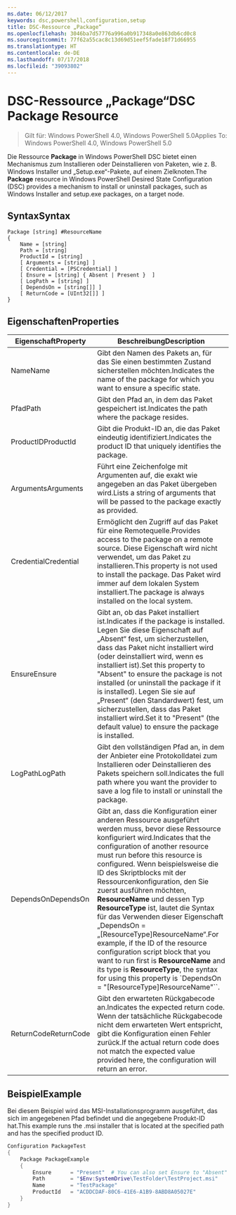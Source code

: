 ```yaml
---
ms.date: 06/12/2017
keywords: dsc,powershell,configuration,setup
title: DSC-Ressource „Package“
ms.openlocfilehash: 3046ba7d57776a996a0b917348a0e863db6cd0c8
ms.sourcegitcommit: 77f62a55cac8c13d69d51eef5fade18f71d66955
ms.translationtype: HT
ms.contentlocale: de-DE
ms.lasthandoff: 07/17/2018
ms.locfileid: "39093802"
---
```

# <a name="dsc-package-resource"></a><span data-ttu-id="f02be-103">DSC-Ressource „Package“</span><span class="sxs-lookup"><span data-stu-id="f02be-103">DSC Package Resource</span></span>

> <span data-ttu-id="f02be-104">Gilt für: Windows PowerShell 4.0, Windows PowerShell 5.0</span><span class="sxs-lookup"><span data-stu-id="f02be-104">Applies To: Windows PowerShell 4.0, Windows PowerShell 5.0</span></span>

<span data-ttu-id="f02be-105">Die Ressource **Package** in Windows PowerShell DSC bietet einen Mechanismus zum Installieren oder Deinstallieren von Paketen, wie z. B. Windows Installer und „Setup.exe“-Pakete, auf einem Zielknoten.</span><span class="sxs-lookup"><span data-stu-id="f02be-105">The **Package** resource in Windows PowerShell Desired State Configuration (DSC) provides a mechanism to install or uninstall packages, such as Windows Installer and setup.exe packages, on a target node.</span></span>

## <a name="syntax"></a><span data-ttu-id="f02be-106">Syntax</span><span class="sxs-lookup"><span data-stu-id="f02be-106">Syntax</span></span>

```
Package [string] #ResourceName
{
    Name = [string]
    Path = [string]
    ProductId = [string]
    [ Arguments = [string] ]
    [ Credential = [PSCredential] ]
    [ Ensure = [string] { Absent | Present }  ]
    [ LogPath = [string] ]
    [ DependsOn = [string[]] ]
    [ ReturnCode = [UInt32[]] ]
}
```

## <a name="properties"></a><span data-ttu-id="f02be-107">Eigenschaften</span><span class="sxs-lookup"><span data-stu-id="f02be-107">Properties</span></span>

|  <span data-ttu-id="f02be-108">Eigenschaft</span><span class="sxs-lookup"><span data-stu-id="f02be-108">Property</span></span>  |  <span data-ttu-id="f02be-109">Beschreibung</span><span class="sxs-lookup"><span data-stu-id="f02be-109">Description</span></span>   |
|---|---|
| <span data-ttu-id="f02be-110">Name</span><span class="sxs-lookup"><span data-stu-id="f02be-110">Name</span></span>| <span data-ttu-id="f02be-111">Gibt den Namen des Pakets an, für das Sie einen bestimmten Zustand sicherstellen möchten.</span><span class="sxs-lookup"><span data-stu-id="f02be-111">Indicates the name of the package for which you want to ensure a specific state.</span></span>|
| <span data-ttu-id="f02be-112">Pfad</span><span class="sxs-lookup"><span data-stu-id="f02be-112">Path</span></span>| <span data-ttu-id="f02be-113">Gibt den Pfad an, in dem das Paket gespeichert ist.</span><span class="sxs-lookup"><span data-stu-id="f02be-113">Indicates the path where the package resides.</span></span>|
| <span data-ttu-id="f02be-114">ProductID</span><span class="sxs-lookup"><span data-stu-id="f02be-114">ProductId</span></span>| <span data-ttu-id="f02be-115">Gibt die Produkt-ID an, die das Paket eindeutig identifiziert.</span><span class="sxs-lookup"><span data-stu-id="f02be-115">Indicates the product ID that uniquely identifies the package.</span></span>|
| <span data-ttu-id="f02be-116">Arguments</span><span class="sxs-lookup"><span data-stu-id="f02be-116">Arguments</span></span>| <span data-ttu-id="f02be-117">Führt eine Zeichenfolge mit Argumenten auf, die exakt wie angegeben an das Paket übergeben wird.</span><span class="sxs-lookup"><span data-stu-id="f02be-117">Lists a string of arguments that will be passed to the package exactly as provided.</span></span>|
| <span data-ttu-id="f02be-118">Credential</span><span class="sxs-lookup"><span data-stu-id="f02be-118">Credential</span></span>| <span data-ttu-id="f02be-119">Ermöglicht den Zugriff auf das Paket für eine Remotequelle.</span><span class="sxs-lookup"><span data-stu-id="f02be-119">Provides access to the package on a remote source.</span></span> <span data-ttu-id="f02be-120">Diese Eigenschaft wird nicht verwendet, um das Paket zu installieren.</span><span class="sxs-lookup"><span data-stu-id="f02be-120">This property is not used to install the package.</span></span> <span data-ttu-id="f02be-121">Das Paket wird immer auf dem lokalen System installiert.</span><span class="sxs-lookup"><span data-stu-id="f02be-121">The package is always installed on the local system.</span></span>|
| <span data-ttu-id="f02be-122">Ensure</span><span class="sxs-lookup"><span data-stu-id="f02be-122">Ensure</span></span>| <span data-ttu-id="f02be-123">Gibt an, ob das Paket installiert ist.</span><span class="sxs-lookup"><span data-stu-id="f02be-123">Indicates if the package is installed.</span></span> <span data-ttu-id="f02be-124">Legen Sie diese Eigenschaft auf „Absent“ fest, um sicherzustellen, dass das Paket nicht installiert wird (oder deinstalliert wird, wenn es installiert ist).</span><span class="sxs-lookup"><span data-stu-id="f02be-124">Set this property to "Absent" to ensure the package is not installed (or uninstall the package if it is installed).</span></span> <span data-ttu-id="f02be-125">Legen Sie sie auf „Present“ (den Standardwert) fest, um sicherzustellen, dass das Paket installiert wird.</span><span class="sxs-lookup"><span data-stu-id="f02be-125">Set it to "Present" (the default value) to ensure the package is installed.</span></span>|
| <span data-ttu-id="f02be-126">LogPath</span><span class="sxs-lookup"><span data-stu-id="f02be-126">LogPath</span></span>| <span data-ttu-id="f02be-127">Gibt den vollständigen Pfad an, in dem der Anbieter eine Protokolldatei zum Installieren oder Deinstallieren des Pakets speichern soll.</span><span class="sxs-lookup"><span data-stu-id="f02be-127">Indicates the full path where you want the provider to save a log file to install or uninstall the package.</span></span>|
| <span data-ttu-id="f02be-128">DependsOn</span><span class="sxs-lookup"><span data-stu-id="f02be-128">DependsOn</span></span> | <span data-ttu-id="f02be-129">Gibt an, dass die Konfiguration einer anderen Ressource ausgeführt werden muss, bevor diese Ressource konfiguriert wird.</span><span class="sxs-lookup"><span data-stu-id="f02be-129">Indicates that the configuration of another resource must run before this resource is configured.</span></span> <span data-ttu-id="f02be-130">Wenn beispielsweise die ID des Skriptblocks mit der Ressourcenkonfiguration, den Sie zuerst ausführen möchten, **ResourceName** und dessen Typ **ResourceType** ist, lautet die Syntax für das Verwenden dieser Eigenschaft „DependsOn = „[ResourceType]ResourceName“.</span><span class="sxs-lookup"><span data-stu-id="f02be-130">For example, if the ID of the resource configuration script block that you want to run first is **ResourceName** and its type is **ResourceType**, the syntax for using this property is \`DependsOn = "[ResourceType]ResourceName"\`\`.</span></span>|
| <span data-ttu-id="f02be-131">ReturnCode</span><span class="sxs-lookup"><span data-stu-id="f02be-131">ReturnCode</span></span>| <span data-ttu-id="f02be-132">Gibt den erwarteten Rückgabecode an.</span><span class="sxs-lookup"><span data-stu-id="f02be-132">Indicates the expected return code.</span></span> <span data-ttu-id="f02be-133">Wenn der tatsächliche Rückgabecode nicht dem erwarteten Wert entspricht, gibt die Konfiguration einen Fehler zurück.</span><span class="sxs-lookup"><span data-stu-id="f02be-133">If the actual return code does not match the expected value provided here, the configuration will return an error.</span></span>|

## <a name="example"></a><span data-ttu-id="f02be-134">Beispiel</span><span class="sxs-lookup"><span data-stu-id="f02be-134">Example</span></span>

<span data-ttu-id="f02be-135">Bei diesem Beispiel wird das MSI-Installationsprogramm ausgeführt, das sich im angegebenen Pfad befindet und die angegebene Produkt-ID hat.</span><span class="sxs-lookup"><span data-stu-id="f02be-135">This example runs the .msi installer that is located at the specified path and has the specified product ID.</span></span>

```powershell
Configuration PackageTest
{
    Package PackageExample
    {
        Ensure      = "Present"  # You can also set Ensure to "Absent"
        Path        = "$Env:SystemDrive\TestFolder\TestProject.msi"
        Name        = "TestPackage"
        ProductId   = "ACDDCDAF-80C6-41E6-A1B9-8ABD8A05027E"
    }
}
```